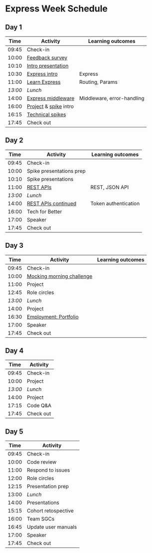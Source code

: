 # Express Week Schedule

## Day 1

| Time    | Activity                                    | Learning outcomes          |
| ------- | ------------------------------------------- | -------------------------- |
| 09:45   | Check-in                                    |                            |
| 10:00   | [Feedback survey][survey-10]                |                            |
| 10:10   | [Intro presentation][intro-20]              |                            |
| 10:30   | [Express intro][express-intro-30]           | Express                    |
| 11:00   | [Learn Express][learn-express-120]          | Routing, Params            |
| _13:00_ | _Lunch_                                     |                            |
| 14:00   | [Express middleware][express-middleware-120]| Middleware, error-handling |
| 16:00   | [Project][project-intro-5] & [spike][spike-intro-10] intro |             |
| 16:15   | [Technical spikes][spike-intro-10]         |                             |
| 17:45   | Check out                                  |                             |

[survey-10]: https://airtable.com/shrIKQyPpx4vSUNzC
[intro-20]: https://hackmd.io/@fac/Hkoom7hzP
[express-intro-30]: https://github.com/oliverjam/express-intro
[learn-express-120]: https://github.com/oliverjam/learn-express
[express-middleware-120]: https://github.com/oliverjam/learn-express-middleware
[project-intro-5]: https://founders-and-coders.gitbook.io/coursebook/curriculum/rest-apis/project
[spike-intro-10]: https://founders-and-coders.gitbook.io/coursebook/curriculum/rest-apis/spikes

## Day 2

| Time    | Activity                        | Learning outcomes    |
| ------- | ------------------------------- | -------------------- |
| 09:45   | Check-in                        |                      |
| 10:00   | Spike presentations prep        |                      |
| 10:10   | Spike presentations             |                      |
| 11:00   | [REST APIs][rest-api-120]       | REST, JSON API       |
| _13:00_ | _Lunch_                         |                      |
| 14:00   | [REST APIs continued][rest-api-120] | Token authentication |
| 16:00   | Tech for Better                 |                      |
| 17:00   | Speaker                         |                      |
| 17:45   | Check out                       |                      |

[rest-api-120]: https://github.com/oliverjam/learn-rest-apis

## Day 3

| Time    | Activity                                | Learning outcomes |
| ------- | --------------------------------------- | ----------------- |
| 09:45   | Check-in                                |                   |
| 10:00   | [Mocking morning challenge][mocking-mc-60]|                 |
| 11:00   | Project                                 |                   |
| 12:45   | Role circles                            |                   |
| _13:00_ | _Lunch_                                 |                   |
| 14:00   | Project                                 |                   |
| 16:30   | [Employment: Portfolio][employment-75]  |                   |
| 17:00   | Speaker                                 |                   |
| 17:45   | Check out                       |                      |

[mocking-mc-60]: https://github.com/oliverjam/http-mocking-challenge
[employment-75]: https://hackmd.io/@fac/BJKpHm2fw

## Day 4

| Time    | Activity |
| ------- | -------- |
| 09:45   | Check-in |
| 10:00   | Project  |
| _13:00_ | _Lunch_  |
| 14:00   | Project  |
| 17:15   | Code Q&A |
| 17:45   | Check out|

## Day 5

| Time  | Activity            |
| ----- | ------------------- |
| 09:45 | Check-in            |
| 10:00 | Code review         |
| 11:00 | Respond to issues   |
| 12:00 | Role circles        |
| 12:15 | Presentation prep   |
| 13:00 | _Lunch_             |
| 14:00 | Presentations       |
| 15:15 | Cohort retospective |
| 16:00 | Team SGCs           |
| 16:45 | Update user manuals |
| 17:00 | Speaker             |
| 17:45 | Check out           |
